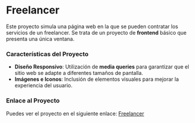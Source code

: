 # Freelancer
Este proyecto simula una página web en la que se pueden contratar los servicios de un freelancer. Se trata de un proyecto de **frontend** básico que presenta una única ventana. 

### Características del Proyecto
- **Diseño Responsivo**: Utilización de **media queries** para garantizar que el sitio web se adapte a diferentes tamaños de pantalla.
- **Imágenes e Iconos**: Inclusión de elementos visuales para mejorar la experiencia del usuario.

### Enlace al Proyecto
Puedes ver el proyecto en el siguiente enlace: [Freelancer](https://freelancer-said-trujillo.netlify.app)
